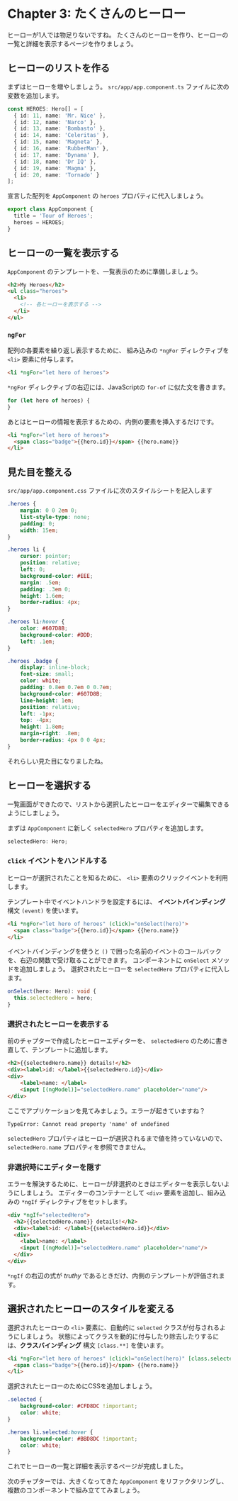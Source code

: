 # Chapter 3: たくさんのヒーロー

ヒーローが1人では物足りないですね。
たくさんのヒーローを作り、ヒーローの一覧と詳細を表示するページを作りましょう。

## ヒーローのリストを作る

まずはヒーローを増やしましょう。 `src/app/app.component.ts` ファイルに次の変数を追加します。 

```ts
const HEROES: Hero[] = [
  { id: 11, name: 'Mr. Nice' },
  { id: 12, name: 'Narco' },
  { id: 13, name: 'Bombasto' },
  { id: 14, name: 'Celeritas' },
  { id: 15, name: 'Magneta' },
  { id: 16, name: 'RubberMan' },
  { id: 17, name: 'Dynama' },
  { id: 18, name: 'Dr IQ' },
  { id: 19, name: 'Magma' },
  { id: 20, name: 'Tornado' }
];
```

宣言した配列を `AppComponent` の `heroes` プロパティに代入しましょう。

```ts
export class AppComponent {
  title = 'Tour of Heroes';
  heroes = HEROES;
}
```

## ヒーローの一覧を表示する

`AppComponent` のテンプレートを、一覧表示のために準備しましょう。

```html
<h2>My Heroes</h2>
<ul class="heroes">
  <li>
    <!-- 各ヒーローを表示する -->
  </li>
</ul>
```

### `ngFor`

配列の各要素を繰り返し表示するために、 組み込みの `*ngFor` ディレクティブを `<li>` 要素に付与します。

```html
<li *ngFor="let hero of heroes">
```

`*ngFor` ディレクティブの右辺には、JavaScriptの `for-of` に似た文を書きます。

```js
for (let hero of heroes) { 
}
```

あとはヒーローの情報を表示するための、内側の要素を挿入するだけです。

```html
<li *ngFor="let hero of heroes">
  <span class="badge">{{hero.id}}</span> {{hero.name}}
</li>
```

## 見た目を整える

`src/app/app.component.css` ファイルに次のスタイルシートを記入します

```css
.heroes {
    margin: 0 0 2em 0;
    list-style-type: none;
    padding: 0;
    width: 15em;
}

.heroes li {
    cursor: pointer;
    position: relative;
    left: 0;
    background-color: #EEE;
    margin: .5em;
    padding: .3em 0;
    height: 1.6em;
    border-radius: 4px;
}

.heroes li:hover {
    color: #607D8B;
    background-color: #DDD;
    left: .1em;
}

.heroes .badge {
    display: inline-block;
    font-size: small;
    color: white;
    padding: 0.8em 0.7em 0 0.7em;
    background-color: #607D8B;
    line-height: 1em;
    position: relative;
    left: -1px;
    top: -4px;
    height: 1.8em;
    margin-right: .8em;
    border-radius: 4px 0 0 4px;
}
```

それらしい見た目になりましたね。

## ヒーローを選択する

一覧画面ができたので、リストから選択したヒーローをエディターで編集できるようにしましょう。

まずは `AppComponent` に新しく `selectedHero` プロパティを追加します。

```ts
selectedHero: Hero;
```

### `click` イベントをハンドルする

ヒーローが選択されたことを知るために、 `<li>` 要素のクリックイベントを利用します。

テンプレート中でイベントハンドラを設定するには、 **イベントバインディング** 構文 `(event)` を使います。

```html
<li *ngFor="let hero of heroes" (click)="onSelect(hero)">
  <span class="badge">{{hero.id}}</span> {{hero.name}}
</li>
```

イベントバインディングを使うと `()` で囲った名前のイベントのコールバックを、右辺の関数で受け取ることができます。
コンポーネントに `onSelect` メソッドを追加しましょう。
選択されたヒーローを `selectedHero` プロパティに代入します。

```ts
onSelect(hero: Hero): void {
  this.selectedHero = hero;
}
```

### 選択されたヒーローを表示する

前のチャプターで作成したヒーローエディターを、 `selectedHero` のために書き直して、テンプレートに追加します。

```html
<h2>{{selectedHero.name}} details!</h2>
<div><label>id: </label>{{selectedHero.id}}</div>
<div>
    <label>name: </label>
    <input [(ngModel)]="selectedHero.name" placeholder="name"/>
</div>
```

ここでアプリケーションを見てみましょう。エラーが起きていますね？

```
TypeError: Cannot read property 'name' of undefined
```

`selectedHero` プロパティはヒーローが選択されるまで値を持っていないので、 `selectedHero.name` プロパティを参照できません。

### 非選択時にエディターを隠す 

エラーを解決するために、ヒーローが非選択のときはエディターを表示しないようにしましょう。
エディターのコンテナーとして `<div>` 要素を追加し、組み込みの `*ngIf` ディレクティブをセットします。

```html
<div *ngIf="selectedHero">
  <h2>{{selectedHero.name}} details!</h2>
  <div><label>id: </label>{{selectedHero.id}}</div>
  <div>
    <label>name: </label>
    <input [(ngModel)]="selectedHero.name" placeholder="name"/>
  </div>
</div>
```

`*ngIf` の右辺の式が _truthy_ であるときだけ、内側のテンプレートが評価されます。 

## 選択されたヒーローのスタイルを変える

選択されたヒーローの `<li>` 要素に、自動的に `selected` クラスが付与されるようにしましょう。
状態によってクラスを動的に付与したり除去したりするには、**クラスバインディング** 構文 `[class.**]` を使います。 

```html
<li *ngFor="let hero of heroes" (click)="onSelect(hero)" [class.selected]="hero === selectedHero">
  <span class="badge">{{hero.id}}</span> {{hero.name}}
</li>
```

選択されたヒーローのためにCSSを追加しましょう。

```css
.selected {
    background-color: #CFD8DC !important;
    color: white;
}

.heroes li.selected:hover {
    background-color: #BBD8DC !important;
    color: white;
}
```

これでヒーローの一覧と詳細を表示するページが完成しました。

次のチャプターでは、大きくなってきた `AppComponent` をリファクタリングし、複数のコンポーネントで組み立ててみましょう。